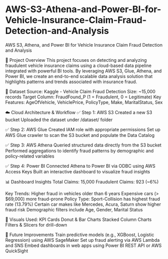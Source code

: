 # AWS-S3-Athena-and-Power-BI-for-Vehicle-Insurance-Claim-Fraud-Detection-and-Analysis
AWS S3, Athena, and Power BI for Vehicle Insurance Claim Fraud Detection and Analysis

📌 Project Overview
This project focuses on detecting and analyzing fraudulent vehicle insurance claims using a cloud-based data pipeline integrated with powerful BI tools. By leveraging AWS S3, Glue, Athena, and Power BI, we create an end-to-end scalable data analysis solution that highlights patterns and trends associated with insurance fraud.

🧾 Dataset
Source: Kaggle - Vehicle Claim Fraud Detection
Size: ~15,000 records
Target Column: FraudFound_P (1 = Fraudulent, 0 = Legitimate)
Key Features: AgeOfVehicle, VehiclePrice, PolicyType, Make, MaritalStatus, Sex

☁️ Cloud Architecture & Workflow
✅ Step 1: AWS S3
Created a new S3 bucket
Uploaded the dataset under /dataset/ folder

✅ Step 2: AWS Glue
Created IAM role with appropriate permissions
Set up AWS Glue crawler to scan the S3 bucket and populate the Data Catalog

✅ Step 3: AWS Athena
Queried structured data directly from the S3 bucket
Performed aggregations to identify fraud patterns by demographic and policy-related variables

✅ Step 4: Power BI
Connected Athena to Power BI via ODBC using AWS Access Keys
Built an interactive dashboard to visualize fraud insights

📊 Dashboard Insights
Total Claims: 15,000
Fraudulent Claims: 923 (~6%)

Key Trends:
Higher fraud in vehicles older than 6 years
Expensive cars (> $69,000) more fraud-prone
Policy Type: Sport-Collision has highest fraud rate (13.79%)
Certain car makes like Mercedes, Acura, Saturn show higher fraud risk
Demographic filters include Age, Gender, Marital Status

📌 Visuals Used:
KPI Cards
Donut & Bar Charts
Stacked Column Charts
Filters & Slicers for drill-down

🚀 Future Improvements
Train predictive models (e.g., XGBoost, Logistic Regression) using AWS SageMaker
Set up fraud alerting via AWS Lambda and SNS
Embed dashboards in web apps using Power BI REST API or AWS QuickSight

